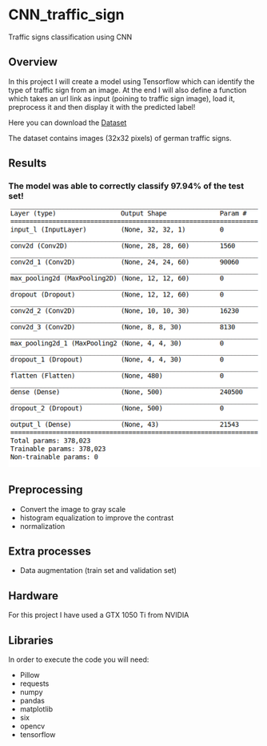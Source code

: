 # CNN_traffic_sign
Traffic signs classification using CNN

## Overview
In this project I will create a model using Tensorflow which can identify the type of traffic sign from an image.
At the end I will also define a function which takes an url link as input (poining to traffic sign image),
load it, preprocess it and then display it with the predicted label!

Here you can download the [Dataset](https://bitbucket.org/jadslim/german-traffic-signs)

The dataset contains images (32x32 pixels) of german traffic signs.

## Results
### The model was able to correctly classify 97.94% of the test set!
![Model](Model.png)

## Preprocessing
- Convert the image to gray scale 
- histogram equalization to improve the contrast
- normalization

## Extra processes
- Data augmentation (train set and validation set)

## Hardware
For this project I have used a GTX 1050 Ti from NVIDIA

## Libraries
In order to execute the code you will need:
- Pillow
- requests
- numpy
- pandas
- matplotlib
- six
- opencv
- tensorflow
